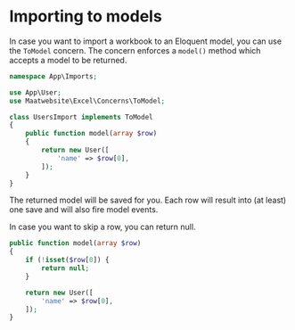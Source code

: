 # Importing to models

In case you want to import a workbook to an Eloquent model, you can use the `ToModel` concern. The concern enforces a `model()` method which accepts a model to be returned.

```php
namespace App\Imports;

use App\User;
use Maatwebsite\Excel\Concerns\ToModel;

class UsersImport implements ToModel
{
    public function model(array $row)
    {
        return new User([
            'name' => $row[0],
        ]);
    }
}
```

The returned model will be saved for you. Each row will result into (at least) one save and will also fire model events.

In case you want to skip a row, you can return null. 

```php
public function model(array $row)
{
    if (!isset($row[0]) {
        return null;
    }

    return new User([
        'name' => $row[0],
    ]);
}
```